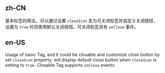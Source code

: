 ## zh-CN

基本标签的用法，可以通过设置 `closeIcon` 变为可关闭标签并自定义关闭按钮，设置为 `true` 时将使用默认关闭按钮。可关闭标签具有 `onClose` 事件。

## en-US

Usage of basic Tag, and it could be closable and customize close button by set `closeIcon` property, will display default close button when `closeIcon` is setting to `true`. Closable Tag supports `onClose` events.
